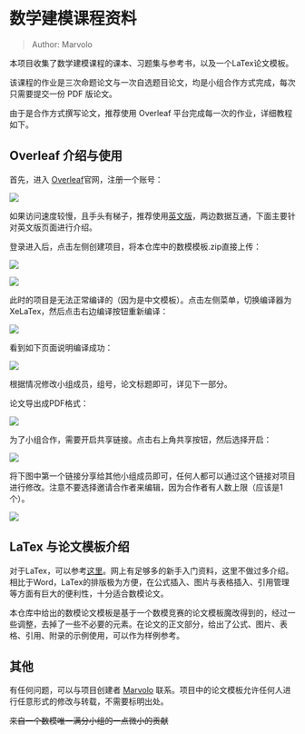 # 数学建模课程资料

> Author: Marvolo

本项目收集了数学建模课程的课本、习题集与参考书，以及一个LaTex论文模板。

该课程的作业是三次命题论文与一次自选题目论文，均是小组合作方式完成，每次只需要提交一份 PDF 版论文。

由于是合作方式撰写论文，推荐使用 Overleaf 平台完成每一次的作业，详细教程如下。

## Overleaf 介绍与使用

首先，进入 [Overleaf](https://cn.overleaf.com/)官网，注册一个账号：

![](https://raw.githubusercontent.com/zhtjtcz/MyImg/master/img/202201042328286.png)



如果访问速度较慢，且手头有梯子，推荐使用[英文版](https://www.overleaf.com)，两边数据互通，下面主要针对英文版页面进行介绍。

登录进入后，点击左侧创建项目，将本仓库中的数模模板.zip直接上传：

![](https://raw.githubusercontent.com/zhtjtcz/MyImg/master/img/202201042332187.png)

![](https://raw.githubusercontent.com/zhtjtcz/MyImg/master/img/202201042336715.png)



此时的项目是无法正常编译的（因为是中文模板）。点击左侧菜单，切换编译器为XeLaTex，然后点击右边编译按钮重新编译：

![](https://raw.githubusercontent.com/zhtjtcz/MyImg/master/img/202201042336832.png)

看到如下页面说明编译成功：

![](https://raw.githubusercontent.com/zhtjtcz/MyImg/master/img/202201042338641.png)

根据情况修改小组成员，组号，论文标题即可，详见下一部分。

论文导出成PDF格式：

![](https://raw.githubusercontent.com/zhtjtcz/MyImg/master/img/202201042339907.png)

为了小组合作，需要开启共享链接。点击右上角共享按钮，然后选择开启：

![](https://raw.githubusercontent.com/zhtjtcz/MyImg/master/img/202201042341288.png)

将下图中第一个链接分享给其他小组成员即可，任何人都可以通过这个链接对项目进行修改。注意不要选择邀请合作者来编辑，因为合作者有人数上限（应该是1个）。

![](https://raw.githubusercontent.com/zhtjtcz/MyImg/master/img/202201042342928.png)



## LaTex 与论文模板介绍

对于LaTex，可以参考[这里](https://liam.page/2014/09/08/latex-introduction/)。网上有足够多的新手入门资料，这里不做过多介绍。相比于Word，LaTex的排版极为方便，在公式插入、图片与表格插入、引用管理等方面有巨大的便利性，十分适合数模论文。

本仓库中给出的数模论文模板是基于一个数模竞赛的论文模板魔改得到的，经过一些调整，去掉了一些不必要的元素。在论文的正文部分，给出了公式、图片、表格、引用、附录的示例使用，可以作为样例参考。



## 其他

有任何问题，可以与项目创建者 [Marvolo](https://github.com/zhtjtcz) 联系。项目中的论文模板允许任何人进行任意形式的修改与转载，不需要标明出处。

~~来自一个数模唯一满分小组的一点微小的贡献~~
